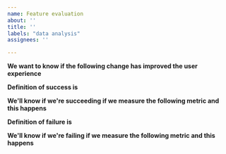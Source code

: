 ```yaml
---
name: Feature evaluation
about: ''
title: ''
labels: "data analysis"
assignees: ''

---
```


**We want to know if the following change has improved the user experience**


**Definition of success is**


**We'll know if we're succeeding if we measure the following metric and this happens**


**Definition of failure is**


**We'll know if we're failing if we measure the following metric and this happens**
